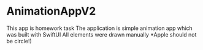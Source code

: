 # AnimationAppV2
This app is homework task 
The application is simple animation app which was built with SwiftUI
All elements were drawn manually 
*Apple should not be circle!)
